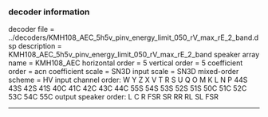 
### decoder information 
decoder file = ../decoders/KMH108_AEC_5h5v_pinv_energy_limit_050_rV_max_rE_2_band.dsp
description = KMH108_AEC_5h5v_pinv_energy_limit_050_rV_max_rE_2_band
speaker array name = KMH108_AEC
horizontal order   = 5
vertical order     = 5
coefficient order  = acn
coefficient scale  = SN3D
input scale        = SN3D
mixed-order scheme = HV
input channel order: W Y Z X V T R S U Q O M K L N P 44S 43S 42S 41S 40C 41C 42C 43C 44C 55S 54S 53S 52S 51S 50C 51C 52C 53C 54C 55C 
output speaker order: L C R FSR SR RR RL SL FSR 

---

